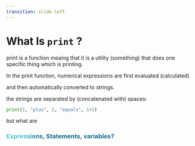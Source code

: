 ```yaml
---
transition: slide-left
---
```


# What Is `print` ?

print is a function meaing that it is a utility (something) that does one specific thing which is printing.

In the print function, 
numerical expressions are first evaluated (calculated) 

and then automatically converted to strings.

the strings are separated by (concatenated with) spaces:

```py
print(1, "plus", 2, "equals", 1+2)
```
but what are

### Expressions, Statements, variables?


<style>
h3 {
  background-color: #2B90B6;
  background-image: linear-gradient(45deg, #4EC5D4 10%, #146b8c 20%);
  background-size: 100%;
  -webkit-background-clip: text;
  -moz-background-clip: text;
  -webkit-text-fill-color: transparent;
  -moz-text-fill-color: transparent;
}
</style>


